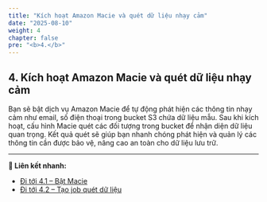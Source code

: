 ```yaml
---
title: "Kích hoạt Amazon Macie và quét dữ liệu nhạy cảm"
date: "2025-08-10"
weight: 4
chapter: false
pre: "<b>4.</b>"
---
```


## 4. Kích hoạt Amazon Macie và quét dữ liệu nhạy cảm

Bạn sẽ bật dịch vụ Amazon Macie để tự động phát hiện các thông tin nhạy cảm như email, số điện thoại trong bucket S3 chứa dữ liệu mẫu. Sau khi kích hoạt, cấu hình Macie quét các đối tượng trong bucket để nhận diện dữ liệu quan trọng. Kết quả quét sẽ giúp bạn nhanh chóng phát hiện và quản lý các thông tin cần được bảo vệ, nâng cao an toàn cho dữ liệu lưu trữ.

---

**🔗 Liên kết nhanh:**
- [Đi tới 4.1 – Bật Macie](4.1-bat-macie/_index.md)
- [Đi tới 4.2 – Tạo job quét dữ liệu](4.2-tao-job-quet/_index.md)
